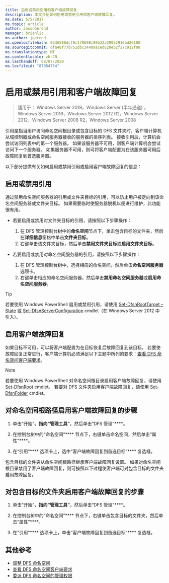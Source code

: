 ```yaml
---
title: 启用或禁用引用和客户端故障回复
description: 本文介绍如何启用或禁用引用和客户端故障回复。
ms.date: 6/5/2017
ms.topic: article
author: JasonGerend
manager: brianlic
ms.author: jgerend
ms.openlocfilehash: 0336588dcf0c170698c89b32a29952916bd26100
ms.sourcegitcommit: dfa48f77b751dbc34409aced628eb2f17c912f08
ms.translationtype: MT
ms.contentlocale: zh-CN
ms.lasthandoff: 08/07/2020
ms.locfileid: "87954754"
---
```

# <a name="enable-or-disable-referrals-and-client-failback"></a>启用或禁用引用和客户端故障回复

> 适用于： Windows Server 2019，Windows Server (半年通道) ，Windows Server 2016，Windows Server 2012 R2，Windows Server 2012，Windows Server 2008 R2，Windows Server 2008

引用是指当用户访问命名空间根目录或包含目标的 DFS 文件夹时，客户端计算机从域控制器或命名空间服务器接收的服务器的排序列表。 接收引用后，计算机会尝试访问列表中的第一个服务器。 如果该服务器不可用，则客户端计算机会尝试访问下一个服务器。 如果服务器不可用，则可将客户端配置为在该服务器可用后故障回复到首选服务器。

以下部分提供有关如何启用或禁用引用或启用客户端故障回复的信息：

## <a name="enable-or-disable-referrals"></a>启用或禁用引用

通过禁用命名空间服务器的引用或文件夹目标的引用，可以防止用户被定向到该命名空间服务器或文件夹目标。 如果需要临时使服务器脱机以便进行维护，此功能很有用。

-   若要启用或禁用对文件夹目标的引用，请按照以下步骤操作：

    1.  在 DFS 管理控制台树中的**命名空间**节点下，单击包含目标的文件夹，然后在**详细信息**窗格中单击**文件夹目标**。
    2.  右键单击该文件夹目标，然后单击**禁用文件夹目标**或**启用文件夹目标**。

-   若要启用或禁用对命名空间服务器的引用，请按照以下步骤操作：

    1.  在 DFS 管理控制台树中，选择相应的命名空间，然后单击**命名空间服务器**选项卡。
    2.  右键单击相应的命名空间服务器，然后单击**禁用命名空间服务器**或**启用命名空间服务器**。


> [!TIP]
> 若要使用 Windows PowerShell 启用或禁用引用，请使用 [Set-DfsnRootTarget –State](/previous-versions/windows/it-pro/windows-server-2008-R2-and-2008/cc731089(v=ws.11)) 或 [Set-DfsnServerConfiguration](/previous-versions/windows/it-pro/windows-server-2008-R2-and-2008/cc731089(v=ws.11)) cmdlet（在 Windows Server 2012 中引入）。

## <a name="enable-client-failback"></a>启用客户端故障回复

如果目标不可用，可以将客户端配置为在目标恢复后故障回复到该目标。 若要使故障回复正常进行，客户端计算机必须满足以下主题中所列的要求：[查看 DFS 命名空间客户端要求](/previous-versions/windows/it-pro/windows-server-2008-R2-and-2008/cc771913(v=ws.11))。


> [!NOTE]
> 若要使用 Windows PowerShell 对命名空间根目录启用客户端故障回复，请使用 [Set-DfsnRoot](/previous-versions/windows/it-pro/windows-server-2008-R2-and-2008/cc771913(v=ws.11)) cmdlet。 若要对 DFS 文件夹启用客户端故障回复，请使用 [Set-DfsnFolder](/previous-versions/windows/it-pro/windows-server-2008-R2-and-2008/cc771913(v=ws.11)) cmdlet。


## <a name="to-enable-client-failback-for-a-namespace-root"></a>对命名空间根路径启用客户端故障回复的步骤

1.  单击“开始”****、指向“管理工具”****，然后单击“DFS 管理”****。

2.  在控制台树中的“命名空间”**** 节点下，右键单击命名空间，然后单击“属性”****。

3.  在“引用”**** 选项卡上，选中“客户端故障回复到首选目标”**** 复选框。

包含目标的文件夹从命名空间根路径继承客户端故障回复设置。 如果对命名空间根目录禁用了客户端故障回复，则可按照以下过程使客户端可对包含目标的文件夹启用故障回复。

## <a name="to-enable-client-failback-for-a-folder-with-targets"></a>对包含目标的文件夹启用客户端故障回复的步骤

1.  单击“开始”****、指向“管理工具”****，然后单击“DFS 管理”****。

2.  在控制台树中的“命名空间”**** 节点下，右键单击包含目标的文件夹，然后单击“属性”****。

3.  在“引用”**** 选项卡上，单击“客户端故障回复到首选目标”**** 复选框。

## <a name="additional-references"></a>其他参考

-   [调整 DFS 命名空间](tuning-dfs-namespaces.md)
-   [查看 DFS 命名空间客户端要求](/previous-versions/windows/it-pro/windows-server-2008-R2-and-2008/cc771913(v=ws.11))
-   [委派 DFS 命名空间的管理权限](delegate-management-permissions-for-dfs-namespaces.md)
